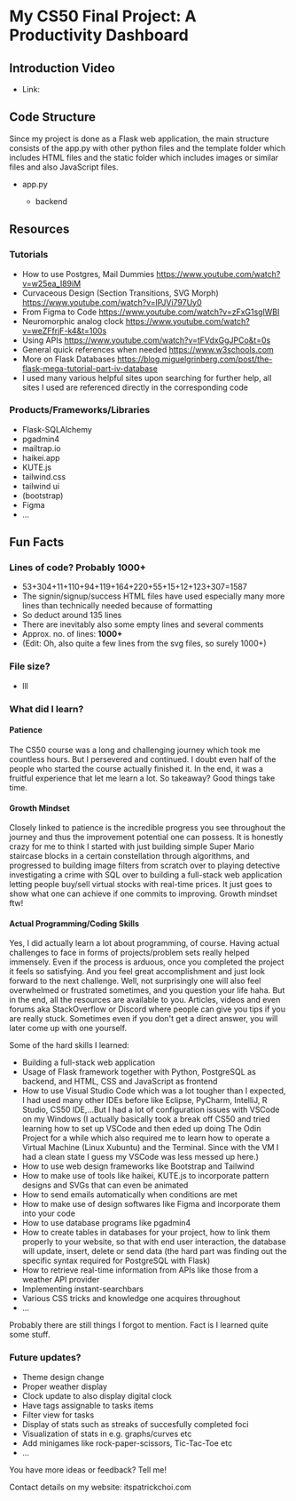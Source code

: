 # My CS50 Final Project: A Productivity Dashboard

## Introduction Video

- Link:

## Code Structure

Since my project is done as a Flask web application, the main structure consists of the app.py with other python files and the template folder which includes HTML files and the static folder which includes images or similar files and also JavaScript files.

- app.py

  - backend

## Resources

### Tutorials

- How to use Postgres, Mail Dummies https://www.youtube.com/watch?v=w25ea_I89iM
- Curvaceous Design (Section Transitions, SVG Morph) https://www.youtube.com/watch?v=lPJVi797Uy0
- From Figma to Code https://www.youtube.com/watch?v=zFxG1sglWBI
- Neuromorphic analog clock https://www.youtube.com/watch?v=weZFfrjF-k4&t=100s
- Using APIs https://www.youtube.com/watch?v=tFVdxGgJPCo&t=0s
- General quick references when needed https://www.w3schools.com
- More on Flask Databases https://blog.miguelgrinberg.com/post/the-flask-mega-tutorial-part-iv-database
- I used many various helpful sites upon searching for further help, all sites I used are referenced directly in the corresponding code

### Products/Frameworks/Libraries

- Flask-SQLAlchemy
- pgadmin4
- mailtrap.io
- haikei.app
- KUTE.js
- tailwind.css
- tailwind ui
- (bootstrap)
- Figma
- ...

## Fun Facts

### Lines of code? Probably 1000+

- 53+304+11+110+94+119+164+220+55+15+12+123+307=1587
- The signin/signup/success HTML files have used especially many more lines than technically needed because of formatting
- So deduct around 135 lines
- There are inevitably also some empty lines and several comments
- Approx. no. of lines: **1000+**
- (Edit: Oh, also quite a few lines from the svg files, so surely 1000+)

### File size?

- lll

### What did I learn?

#### Patience

The CS50 course was a long and challenging journey which took me countless hours. But I persevered and continued. I doubt even half of the people who started the course actually finished it. In the end, it was a fruitful experience that let me learn a lot. So takeaway? Good things take time.

#### Growth Mindset

Closely linked to patience is the incredible progress you see throughout the journey and thus the improvement potential one can possess. It is honestly crazy for me to think I started with just building simple Super Mario staircase blocks in a certain constellation through algorithms, and progressed to building image filters from scratch over to playing detective investigating a crime with SQL over to building a full-stack web application letting people buy/sell virtual stocks with real-time prices. It just goes to show what one can achieve if one commits to improving. Growth mindset ftw!

#### Actual Programming/Coding Skills

Yes, I did actually learn a lot about programming, of course. Having actual challenges to face in forms of projects/problem sets really helped immensely. Even if the process is arduous, once you completed the project it feels so satisfying. And you feel great accomplishment and just look forward to the next challenge. Well, not surprisingly one will also feel overwhelmed or frustrated sometimes, and you question your life haha. But in the end, all the resources are available to you. Articles, videos and even forums aka StackOverflow or Discord where people can give you tips if you are really stuck. Sometimes even if you don't get a direct answer, you will later come up with one yourself.

Some of the hard skills I learned:

- Building a full-stack web application
- Usage of Flask framework together with Python, PostgreSQL as backend, and HTML, CSS and JavaScript as frontend
- How to use Visual Studio Code which was a lot tougher than I expected, I had used many other IDEs before like Eclipse, PyCharm, IntelliJ, R Studio, CS50 IDE,...But I had a lot of configuration issues with VSCode on my Windows (I actually basically took a break off CS50 and tried learning how to set up VSCode and then eded up doing The Odin Project for a while which also required me to learn how to operate a Virtual Machine (Linux Xubuntu) and the Terminal. Since with the VM I had a clean state I guess my VSCode was less messed up here.)
- How to use web design frameworks like Bootstrap and Tailwind
- How to make use of tools like haikei, KUTE.js to incorporate pattern designs and SVGs that can even be animated
- How to send emails automatically when conditions are met
- How to make use of design softwares like Figma and incorporate them into your code
- How to use database programs like pgadmin4
- How to create tables in databases for your project, how to link them properly to your website, so that with end user interaction, the database will update, insert, delete or send data (the hard part was finding out the specific syntax required for PostgreSQL with Flask)
- How to retrieve real-time information from APIs like those from a weather API provider
- Implementing instant-searchbars
- Various CSS tricks and knowledge one acquires throughout
- ...

Probably there are still things I forgot to mention. Fact is I learned quite some stuff.

### Future updates?

- Theme design change
- Proper weather display
- Clock update to also display digital clock
- Have tags assignable to tasks items
- Filter view for tasks
- Display of stats such as streaks of succesfully completed foci
- Visualization of stats in e.g. graphs/curves etc
- Add minigames like rock-paper-scissors, Tic-Tac-Toe etc
- ...

You have more ideas or feedback? Tell me!

Contact details on my website: itspatrickchoi.com
